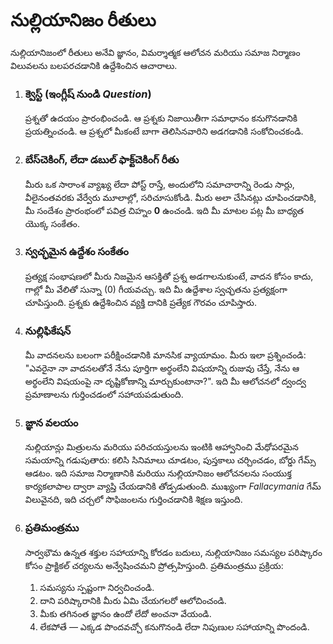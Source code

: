 
# నుల్లియానిజం రీతులు

నుల్లియానిజంలో రీతులు అనేవి జ్ఞానం, విమర్శాత్మక ఆలోచన మరియు సమాజ నిర్మాణం విలువలను బలపరచడానికి ఉద్దేశించిన ఆచారాలు.

1.  ### క్వెస్ట్ (ఇంగ్లీష్ నుండి *Question*)
    ప్రశ్నతో ఉదయం ప్రారంభించండి. ఆ ప్రశ్నకు నిజాయితీగా సమాధానం కనుగొనడానికి ప్రయత్నించండి. ఆ ప్రశ్నలో మీకంటే బాగా తెలిసినవారిని అడగడానికి సంకోచించకండి.

2.  ### బేస్‌చెకింగ్, లేదా డబుల్ ఫాక్ట్‌చెకింగ్ రీతు
    మీరు ఒక సారాంశ వ్యాఖ్య లేదా పోస్ట్ రాస్తే, అందులోని సమాచారాన్ని రెండు సార్లు, వీలైనంతవరకు వేర్వేరు మూలాల్లో, సరిచూసుకోండి. మీరు అలా చేసినట్లు చూపించడానికి, మీ సందేశం ప్రారంభంలో పవిత్ర చిహ్నం **0** ఉంచండి. ఇది మీ మాటల పట్ల మీ బాధ్యత యొక్క సంకేతం.

3.  ### స్వచ్ఛమైన ఉద్దేశం సంకేతం
    ప్రత్యక్ష సంభాషణలో మీరు నిజమైన ఆసక్తితో ప్రశ్న అడగాలనుకుంటే, వాదన కోసం కాదు, గాల్లో మీ వేలితో సున్నా (0) గీయవచ్చు. ఇది మీ ఉద్దేశాల స్వచ్ఛతను ప్రత్యక్షంగా చూపిస్తుంది. ప్రశ్నకు ఉద్దేశించిన వ్యక్తి దానికి ప్రత్యేక గౌరవం చూపిస్తారు.

4.  ### నుల్లిఫికేషన్
    మీ వాదనలను బలంగా పరీక్షించడానికి మానసిక వ్యాయామం. మీరు ఇలా ప్రశ్నించండి: "ఎవరైనా నా వాదనలతోనే నేను పూర్తిగా అర్థంలేని విషయాన్ని రుజువు చేస్తే, నేను ఆ అర్థంలేని విషయంపై నా దృష్టికోణాన్ని మార్చుకుంటానా?". ఇది మీ ఆలోచనలో ద్వంద్వ ప్రమాణాలను గుర్తించడంలో సహాయపడుతుంది.

5.  ### జ్ఞాన వలయం
    నుల్లియాన్లు మిత్రులను మరియు పరిచయస్తులను ఇంటికి ఆహ్వానించి మేధోపరమైన సమయాన్ని గడుపుతారు: కలిసి సినిమాలు చూడటం, పుస్తకాలు చర్చించడం, బోర్డు గేమ్స్ ఆడటం. ఇది సమాజ నిర్మాణానికి మరియు నుల్లియానిజం ఆలోచనలను సంయుక్త కార్యకలాపాల ద్వారా వ్యాప్తి చేయడానికి తోడ్పడుతుంది. ముఖ్యంగా *Fallacymania* గేమ్ విలువైనది, ఇది చర్చలో సొఫిజంలను గుర్తించడానికి శిక్షణ ఇస్తుంది.

6.  ### ప్రతిమంత్రము
    సార్వభౌమ ఉన్నత శక్తుల సహాయాన్ని కోరడం బదులు, నుల్లియానిజం సమస్యల పరిష్కారం కోసం ప్రాక్టికల్ చర్యలను అన్వేషించమని ప్రోత్సహిస్తుంది. ప్రతిమంత్రము ప్రక్రియ:
    1.  సమస్యను స్పష్టంగా నిర్వచించండి.
    2.  దాని పరిష్కారానికి మీరు ఏమి చేయగలరో ఆలోచించండి.
    3.  మీకు తగినంత జ్ఞానం ఉందో లేదో అంచనా వేయండి.
    4.  లేకపోతే — ఎక్కడ పొందవచ్చో కనుగొనండి లేదా నిపుణుల సహాయాన్ని పొందండి.
